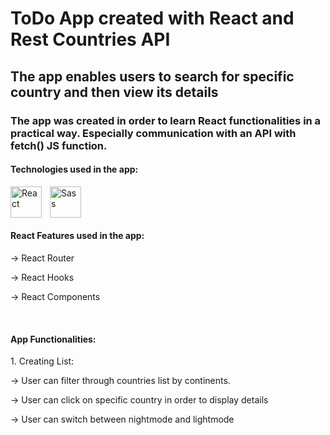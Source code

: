 # ToDo App created with React and Rest Countries API
## The app enables users to search for specific country and then view its details


### The app was created in order to learn React functionalities in a practical way. Especially communication with an API with fetch() JS function.

#### Technologies used in the app:
<img align="left" alt="React" width="50px" src="https://cdn.jsdelivr.net/gh/devicons/devicon/icons/react/react-original.svg" style="padding-right:10px;" />
<img align="left" alt="Sass" width="50px" src="https://cdn.jsdelivr.net/gh/devicons/devicon/icons/sass/sass-original.svg" style="padding-right:10px;" />

<br/> <br/> <br/> 

#### React Features used in the app:
<p>-> React Router</p>
<p>-> React Hooks </p>
<p>-> React Components</p>

<br/> 

#### App Functionalities:
<p>1. Creating List:</p>
<p>-> User can filter through countries list by continents.</p>
<p>-> User can click on specific country in order to display details</p>
<p>-> User can switch between nightmode and lightmode</p>

